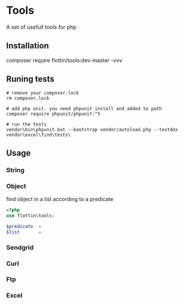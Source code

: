 # Tools
A set of usefull tools for php

## Installation 

composer require flottin/tools:dev-master -vvv

## Runing tests

```{r, engine='bash', count_lines}
# remove your composer.lock
rm composer.lock

# add php unit. you need phpunit install and added to path
composer require phpunit/phpunit:^5

# run the tests
vendor\bin\phpunit.bat --bootstrap vendor/autoload.php --testdox vendor\excel\find\tests\
```

	
	

## Usage

### String

### Object

find object in a list according to a predicate
```php
<?php
use flottin\tools;

$predicate	= 
$list		= 
```
	

### Sendgrid

### Curl

### Ftp

### Excel